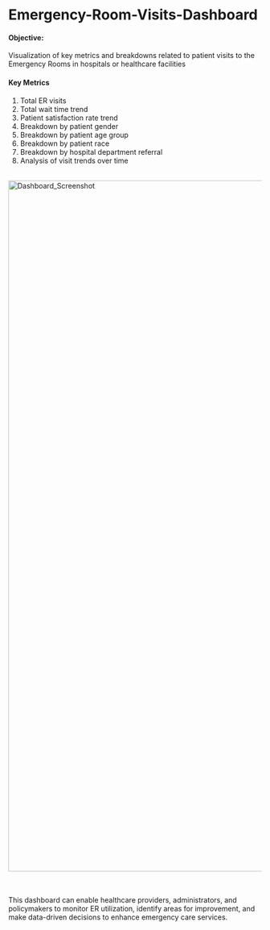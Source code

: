 # Emergency-Room-Visits-Dashboard

#### Objective:
Visualization of key metrics and breakdowns related to patient visits to the Emergency Rooms in hospitals or healthcare facilities

#### Key Metrics
1. Total ER visits
2. Total wait time trend
3. Patient satisfaction rate trend
4. Breakdown by patient gender
5. Breakdown by patient age group
6. Breakdown by patient race
7. Breakdown by hospital department referral
8. Analysis of visit trends over time <br> <br>

<img width="1372" alt="Dashboard_Screenshot" src="https://github.com/rutujabhandigani/Emergency-Room-Visits-Dashboard/assets/55191928/c5c7d9cb-262c-4f95-8d8e-2b6d5e2ca3c5">


<br> <br>
This dashboard can enable healthcare providers, administrators, and policymakers to monitor ER utilization, identify areas for improvement, and make data-driven decisions to enhance emergency care services.
